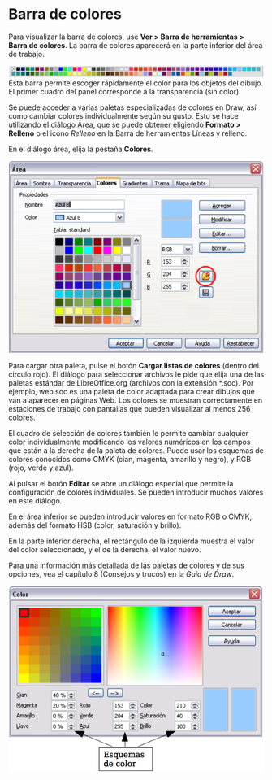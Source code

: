 
# Barra de colores

Para visualizar la barra de colores, use **Ver &gt; Barra de herramientas &gt; Barra de colores**. La barra de colores aparecerá en la parte inferior del área de trabajo.

![](https://raw.githubusercontent.com/catedu/libreOffice-la-suite-ofimatica-libre/master/img/Captura_de_pantalla_2016-11-30_a_las_15.16.22.png)
Esta barra permite escoger rápidamente el color para los objetos del dibujo. El primer cuadro del panel corresponde a la transparencia (sin color).

Se puede acceder a varias paletas especializadas de colores en Draw, así como cambiar colores individualmente según su gusto. Esto se hace utilizando el diálogo Área, que se puede obtener eligiendo **Formato &gt; Relleno** o el icono *Relleno* en la Barra de herramientas Líneas y relleno.

En el diálogo área, elija la pestaña **Colores**.

![](https://raw.githubusercontent.com/catedu/libreOffice-la-suite-ofimatica-libre/master/img/Captura_de_pantalla_2016-11-30_a_las_15.16.31.png)




Para cargar otra paleta, pulse el botón **Cargar listas de colores** (dentro del circulo rojo). El diálogo para seleccionar archivos le pide que elija una de las paletas estándar de LibreOffice.org (archivos con la extensión *.soc). Por ejemplo, web.soc es una paleta de color adaptada para crear dibujos que van a aparecer en páginas Web. Los colores se muestran correctamente en estaciones de trabajo con pantallas que pueden visualizar al menos 256 colores.



El cuadro de selección de colores también le permite cambiar cualquier color individualmente modificando los valores numéricos en los campos que están a la derecha de la paleta de colores. Puede usar los esquemas de colores conocidos como CMYK (cian, magenta, amarillo y negro), y RGB (rojo, verde y azul).



Al pulsar el botón **Editar** se abre un diálogo especial que permite la configuración de colores individuales. Se pueden introducir muchos valores en este diálogo.



En el área inferior se pueden introducir valores en formato RGB o CMYK, además del formato HSB (color, saturación y brillo).



En la parte inferior derecha, el rectángulo de la izquierda muestra el valor del color seleccionado, y el de la derecha, el valor nuevo.



Para una información más detallada de las paletas de colores y de sus opciones, vea el capítulo 8 (Consejos y trucos) en la *Guía de Draw*.

![](https://raw.githubusercontent.com/catedu/libreOffice-la-suite-ofimatica-libre/master/img/Captura_de_pantalla_2016-11-30_a_las_15.17.09.png)


